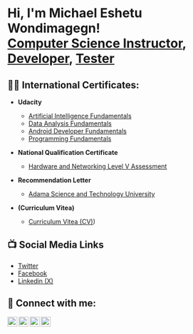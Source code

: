 <h1>Hi, I'm Michael Eshetu Wondimagegn! <br/><a href="https://github.com/joshmadakor1">Computer Science Instructor</a>, <a href="https://www.linkedin.com/in/joshmadakor/">Developer</a>, <a href="https://www.youtube.com/c/joshmadakor">Tester</a></h1>

<h2>👨‍💻 International Certificates:</h2>

- <b>Udacity</b>
  - [Artificial Intelligence Fundamentals](https://www.udacity.com/certificate/e/115f7432-ead5-11ef-a7c3-8b72e1bfedc5)
  - [Data Analysis Fundamentals](https://www.udacity.com/certificate/e/e86b218e-f100-11ef-a008-972c2a868be4)
  - [Android Developer Fundamentals](https://www.udacity.com/certificate/e/e647f69e-c2ce-11ef-b5d9-5b1ae7597bc6)
  - [Programming Fundamentals](https://www.udacity.com/certificate/e/1d43f92a-f5da-11ef-b904-63b02aa47349)
    
- <b>National Qualification Certificate </b>
  - [Hardware and Networking Level V Assessment](https://drive.google.com/file/d/1igq9RHiV2Nwi6UOSSWoAyCgQD1_N4mhm/view?usp=drive_link)

- <b>Recommendation Letter</b>
  - [Adama Science and Technology University](https://drive.google.com/file/d/1idFf5IjJOwFrCJsl7fqv7Jl8YGDxYAbX/view?usp=drive_link)
  
- <b>(Curriculum Vitea)</b>
  - [Curriculum Vitea (CV)](https://drive.google.com/file/d/1iQ6NbV-UQduvQX6ih146Br-GBqxG3cXG/view?usp=drive_link))
 

<h2>📺 Social Media Links</h2>

- [Twitter](https://x.com/McafrayMickey)
- [Facebook](https://web.facebook.com/profile.php?id=100030008914496)
- [Linkedin (X)](https://www.linkedin.com/in/michael-e-51a09aa6/overlay/background-image/)


<h2> 🤳 Connect with me:</h2>

[<img align="left" alt="JoshMadakor | YouTube" width="22px" src="https://cdn.jsdelivr.net/npm/simple-icons@v3/icons/youtube.svg" />][youtube]
[<img align="left" alt="JoshMadakor | Twitter" width="22px" src="https://cdn.jsdelivr.net/npm/simple-icons@v3/icons/twitter.svg" />][twitter]
[<img align="left" alt="JoshMadakor | LinkedIn" width="22px" src="https://cdn.jsdelivr.net/npm/simple-icons@v3/icons/linkedin.svg" />][linkedin]
[<img align="left" alt="JoshMadakor | Instagram" width="22px" src="https://cdn.jsdelivr.net/npm/simple-icons@v3/icons/instagram.svg" />][instagram]

[twitter]: https://x.com/McafrayMickey
[youtube]: https://www.youtube.com/SmartBrain-101
[instagram]: https://www.instagram.com/joshmadakor/
[linkedin]: https://www.linkedin.com/in/michael-e-51a09aa6/overlay/background-image/

<!--
**joshmadakor1/joshmadakor1** is a ✨ _special_ ✨ repository because its `README.md` (this file) appears on your GitHub profile.

Here are some ideas to get you started:

- 🔭 I’m currently working on ...
- 🌱 I’m currently Teaching ...
- 👯 I’m looking to collaborate on ...
- 🤔 I’m looking for help with ...
- 💬 Ask me about ...
- 📫 How to reach me: ...
- 😄 Pronouns: ...
- ⚡ Fun fact: ...
-->
